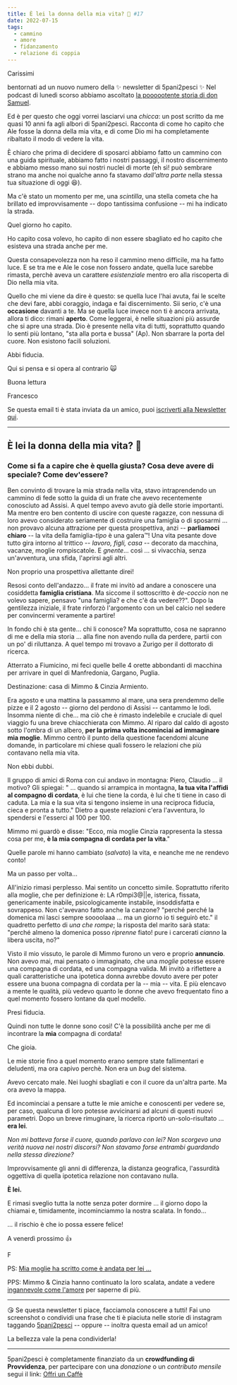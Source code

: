 ```yaml
---
title: È lei la donna della mia vita? 🙊 #17
date: 2022-07-15
tags: 
  - cammino
  - amore
  - fidanzamento
  - relazione di coppia
---
```

Carissimi

bentornati ad un nuovo numero della ✨ newsletter di 5pani2pesci ✨ Nel podcast di lunedì scorso abbiamo ascoltato [la poooootente storia di don Samuel](https://5p2p.buzzsprout.com/1674844/10933792-la-parola-che-ti-cambia-la-vita-come-don-samuel-e-diventato-don-samuel). 

Ed è per questo che oggi vorrei lasciarvi una *chicca*: un post scritto da me quasi 10 anni fa agli albori di 5pani2pesci. Racconta di come ho capito che Ale fosse la donna della mia vita, e di come Dio mi ha completamente ribaltato il modo di vedere la vita.

È chiaro che prima di decidere di sposarci abbiamo fatto un cammino con una guida spirituale, abbiamo fatto i nostri passaggi, il nostro discernimento e abbiamo messo mano sui nostri nuclei di morte (eh sì! può sembrare strano ma anche noi qualche anno fa stavamo *dall'altra parte* nella stessa tua situazione di oggi 😆).

Ma c'è stato un momento per me, una *scintilla*, una stella cometa che ha brillato ed improvvisamente -- dopo tantissima confusione -- mi ha indicato la strada. 

Quel giorno ho capito. 

Ho capito cosa volevo, ho capito di non essere sbagliato ed ho capito che esisteva una strada anche per me.

Questa consapevolezza non ha reso il cammino meno difficile, ma ha fatto luce. E se tra me e Ale le cose non fossero andate, quella luce sarebbe rimasta, perchè aveva un carattere *esistenziale* mentro ero alla riscoperta di Dio nella mia vita. 

Quello che mi viene da dire è questo: se quella luce l'hai avuta, fai le scelte che devi fare, abbi coraggio, indaga e fai discernimento. Sii serio, c'è una **occasione** davanti a te. Ma se quella luce invece non ti è ancora arrivata, allora ti dico: rimani **aperto**. Come leggerai, è nelle situazioni più assurde che si apre una strada. Dio è presente nella vita di tutti, soprattutto quando lo senti più lontano, "sta alla porta e bussa" (Ap). Non sbarrare la porta del cuore. Non esistono facili soluzioni.

Abbi fiducia.

Qui si pensa e si opera al contrario 🙀

Buona lettura
 
Francesco

Se questa email ti è stata inviata da un amico, puoi [iscriverti  alla Newsletter qui](https://5p2p.it).

---

## È lei la donna della mia vita? 🙊
### **Come si fa a capire che è quella giusta? Cosa deve avere di speciale? Come dev'essere?**

Ben convinto di trovare la mia strada nella vita, stavo intraprendendo un cammino di fede sotto la guida di un frate che avevo recentemente conosciuto ad Assisi. A quel tempo avevo avuto già delle storie importanti. Ma mentre ero ben contento di uscire con queste ragazze, con nessuna di loro avevo considerato seriamente di costruire una famiglia o di sposarmi ... non provavo alcuna attrazione per questa prospettiva, anzi -- **parliamoci chiaro** -- la vita della famiglia-*tipo* è una galera™! Una vita pesante dove tutto gira intorno al trittico -- *lavoro, figli, casa* -- decorato da macchina, vacanze, moglie rompiscatole. E *gnente*... così ... si vivacchia, senza un'avventura, una sfida, l'aprirsi agli altri. 

Non proprio una prospettiva allettante direi!

Resosi conto dell'andazzo... il frate mi invitò ad andare a conoscere una cosiddetta **famiglia cristiana**. Ma siccome il sottoscritto è *de-coccio* non ne volevo sapere, pensavo "una famiglia? e che c'è da vedere??". Dopo la gentilezza iniziale, il frate rinforzò l'argomento con un bel calcio nel sedere per convincermi veramente a partire!

In fondo chi è sta gente... chi li conosce? Ma soprattutto, cosa ne sapranno di me e della mia storia ... alla fine non avendo nulla da perdere, partii con un po' di riluttanza. A quel tempo mi trovavo a Zurigo per il dottorato di ricerca.

Atterrato a Fiumicino, mi feci quelle belle 4 orette abbondanti di macchina per arrivare in quel di Manfredonia, Gargano, Puglia. 

Destinazione: casa di Mimmo & Cinzia Armiento.  

Era agosto e una mattina la passammo al mare, una sera prendemmo delle pizze e il 2 agosto -- giorno del perdono di Assisi -- cantammo le lodi. Insomma niente di che...  ma ciò che è rimasto indelebile e cruciale di quel viaggio fu una breve chiacchierata con Mimmo. Al riparo dal caldo di agosto sotto l'ombra di un albero, **per la prima volta incominciai ad immaginare mia moglie**. Mimmo centrò il punto della questione facendomi alcune domande, in particolare mi chiese quali fossero le relazioni che più contavano nella mia vita. 

Non ebbi dubbi. 

Il gruppo di amici di Roma con cui andavo in montagna: Piero, Claudio ... il motivo? Gli spiegai: " ... quando si arrampica in montagna, **la tua vita l'affidi al compagno di cordata**, è lui che tiene la corda, è lui che ti tiene in caso di caduta. La mia e la sua vita si tengono insieme in una reciproca fiducia, cieca e pronta a tutto." Dietro a queste relazioni c'era l'avventura, lo spendersi e l'esserci al 100 per 100.

Mimmo mi guardò e disse: "Ecco, mia moglie Cinzia rappresenta la stessa cosa per me, **è la mia compagna di cordata per la vita**."

Quelle parole mi hanno cambiato (*salvato*) la vita, e neanche me ne rendevo conto! 

Ma un passo per volta...

All'inizio rimasi perplesso. Mai sentito un concetto simile. Soprattutto riferito alla moglie, che per definizione è: LA r0mpi3@||e, isterica, fissata, genericamente inabile, psicologicamente instabile, insoddisfatta e sovrappeso. Non c'avevano fatto anche la canzone? "perché perché la domenica mi lasci sempre soooolaaa ... ma un giorno io ti seguirò etc." il quadretto perfetto di *una che rompe*; la risposta del marito sarà stata: "perché almeno la domenica posso *riprenne* fiato! pure i carcerati *cianno* la libera uscita, no?"

Visto il mio vissuto, le parole di Mimmo furono un vero e proprio **annuncio**. Non avevo mai, mai pensato o immaginato, che una *moglie* potesse essere una compagna di cordata, ed una compagna valida. Mi invitò a riflettere a quali caratteristiche una ipotetica donna avrebbe dovuto avere per poter essere una buona compagna di cordata per la -- mia -- vita. E più elencavo a mente le qualità, più vedevo quanto le donne che avevo frequentato fino a quel momento fossero lontane da quel modello. 

Presi fiducia. 

Quindi non tutte le donne sono così! C'è la possibilità anche per me di incontrare la **mia** compagna di cordata!

Che gioia.

Le mie storie fino a quel momento erano sempre state fallimentari e deludenti, ma ora capivo perchè. Non era un *bug* del sistema.

Avevo cercato male. Nei luoghi sbagliati e con il cuore da un'altra parte. Ma ora avevo la mappa. 

Ed incominciai a pensare a tutte le mie amiche e conoscenti per vedere se, per caso, qualcuna di loro potesse avvicinarsi ad alcuni di questi nuovi parametri. Dopo un breve rimuginare, la ricerca riportò un-solo-risultato ... **era lei**. 

*Non mi batteva forse il cuore, quando parlavo con lei? Non scorgevo una verità nuova nei nostri discorsi? Non stavamo forse entrambi guardando nella stessa direzione?* 

Improvvisamente gli anni di differenza, la distanza geografica, l'assurdità oggettiva di quella ipotetica relazione non contavano nulla.

**È lei.** 

E rimasi sveglio tutta la notte senza poter dormire ... il giorno dopo la chiamai e, timidamente, incominciammo la nostra scalata.   In fondo... 

... il rischio è che io possa essere felice!

A venerdì prossimo 👍

F

PS: [Mia moglie ha scritto come è andata per lei ...](https://5p2p.it/2013/04/22/lui-quello-giusto.html)

PPS: Mimmo & Cinzia hanno continuato la loro scalata, andate a vedere [ingannevole come l'amore](http://www.instagram.com/ingannevolecomelamore) per saperne di più.

---

😘 Se questa newsletter ti piace, facciamola conoscere a tutti! Fai uno screenshot o condividi una frase che ti è piaciuta nelle storie di instagram taggando [5pani2pesci](https://www.instagram.com/5pani2pesci/) -- oppure -- inoltra questa email ad  un amico! 

La bellezza vale la pena condividerla!

---

5pani2pesci è completamente finanziato da un **crowdfunding di Provvidenza**, per partecipare con una *donazione* o un *contributo mensile* segui il link: [Offri un Caffè](https://bit.ly/offri-un-caffe)
